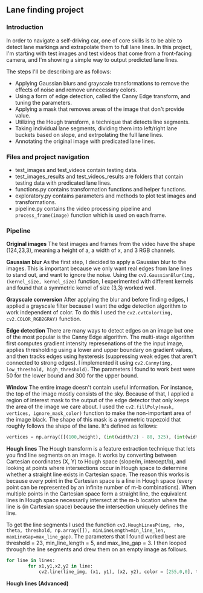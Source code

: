 ## Lane finding project

### Introduction 
In order to navigate a self-driving car, one of core skills is to be able to detect lane markings and extrapolate them to full lane lines. In this project, I'm  starting with test images and test videos that come from a front-facing camera, and I'm showing a simple way to output predicted lane lines. 

The steps I'll be describing are as follows:
* Applying Gaussian blurs and grayscale transformations to remove the effects of noise and remove unnecessary colors.
* Using a form of edge detection, called the Canny Edge transform, and tuning the parameters. 
* Applying a mask that removes areas of the image that don't provide value.
* Utilizing the Hough transform, a technique that detects line segments.
* Taking individual lane segments, dividing them into left/right lane buckets based on slope, and extrpolating the full lane lines.
* Annotating the original image with predicated lane lines. 


### Files and project navigation 
* test_images and test_videos contain testing data.
* test_images_results and test_videos_results are folders that contain testing data with predicated lane lines.
* functions.py contains transformation functions and helper functions.
* exploratory.py contains parameters and methods to plot test images and transformations.
* pipeline.py contains the video processing pipeline and `process_frame(image)` function which is used on each frame.  

### Pipeline
**Original images**
The test images and frames from the video have the shape (124,23,3), meaning a height of a, a width of x, and 3 RGB channels.

**Gaussian blur**
As the first step, I decided to apply a Gaussian blur to the images. This is important because we only want real edges from lane lines to stand out, and want to ignore the noise. Using the `cv2.GaussianBlur(img, (kernel_size, kernel_size)` function, I experimented with different kernels and found that a symmetric kernel of size (3,3) worked well. 

**Grayscale conversion**
After applying the blur and before finding edges, I applied a grayscale filter because I want the edge detection algorithm to work independent of color. To do this I used the `cv2.cvtColor(img, cv2.COLOR_RGB2GRAY)` function. 

**Edge detection**
There are many ways to detect edges on an image but one of the most popular is the Canny Edge algorithm. The multi-stage algorithm first computes gradient intensity represenations of the the input image, applies thresholding using a lower and upper boundary on gradient values, and then tracks edges using hysteresis (suppressing weak edges that aren't connected to strong edges). I implemented it using  `cv2.Canny(img, low_threshold, high_threshold)`. The parameters I found to work best were 50 for the lower bound and 300 for the upper bound.

**Window**
The entire image doesn't contain useful information. For instance, the top of the image mostly consists of the sky. Because of that, I applied a region of interest mask to the output of the edge detector that only keeps the area of the image we care about. I used the `cv2.fillPoly(mask, vertices, ignore_mask_color)` function to make the non-important area of the image black. The shape of this mask is a symmetric trapezoid that roughly follows the shape of the lane. It's defined as follows: 

```python
vertices = np.array([[(100,height), (int(width/2) - 80, 325), (int(width/2) + 80, 325), (width - 100,height)]])
```

**Hough lines**
The Hough transform is a feature extraction technique that lets you find line segments on an image. It works by converting between Cartesian coordinates (X, Y) to Hough space (slope/m, intercept/b), and looking at points where intersections occur in Hough space to determine whether a straight line exists in Cartesian space. The reason this works is because every point in the Cartesian space is a line in Hough space (every point can be represented by an infinite number of m-b combinations). When multiple points in the Cartesian space form a straight line, the equivalent lines in Hough space necessarily intersect at the m-b location where the line is (in Cartesian space) because the intersection uniquely defines the line.

To get the line segments I used the function `cv2.HoughLinesP(img, rho, theta, threshold, np.array([]), minLineLength=min_line_len, maxLineGap=max_line_gap)`. The parameters that I found worked best are threshold = 23, min_line_length = 5, and max_line_gap = 3. I then looped through the line segments and drew them on an empty image as follows.

```python
for line in lines:
        for x1,y1,x2,y2 in line:
            cv2.line(line_img, (x1, y1), (x2, y2), color = [255,0,0], thickness=10)
```


**Hough lines (Advanced)**


















